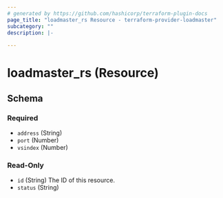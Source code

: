 ```yaml
---
# generated by https://github.com/hashicorp/terraform-plugin-docs
page_title: "loadmaster_rs Resource - terraform-provider-loadmaster"
subcategory: ""
description: |-
  
---
```


# loadmaster_rs (Resource)





<!-- schema generated by tfplugindocs -->
## Schema

### Required

- `address` (String)
- `port` (Number)
- `vsindex` (Number)

### Read-Only

- `id` (String) The ID of this resource.
- `status` (String)
